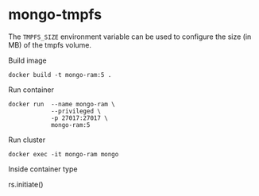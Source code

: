 # mongo-tmpfs

The `TMPFS_SIZE` environment variable can be used to configure the size (in MB) of the tmpfs volume.

Build image

```
docker build -t mongo-ram:5 .
``` 

Run container

```
docker run  --name mongo-ram \
            --privileged \
            -p 27017:27017 \
            mongo-ram:5
```

Run cluster

```
docker exec -it mongo-ram mongo
```
Inside container type

rs.initiate()
